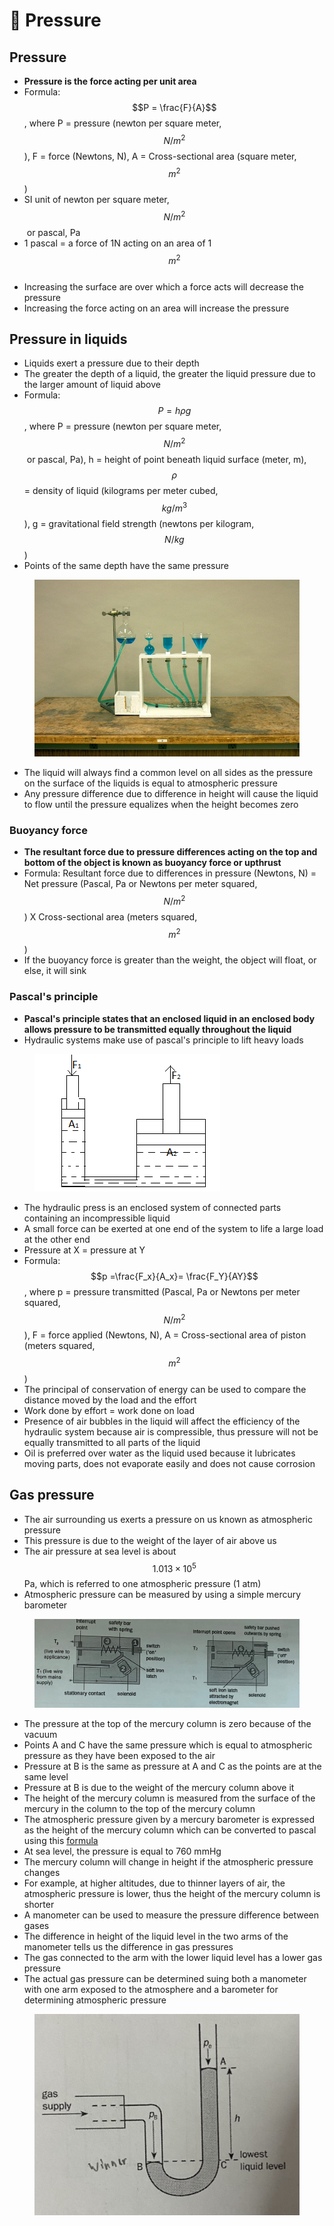 # 🌊 Pressure

## Pressure

* **Pressure is the force acting per unit area**
* Formula: $$P = \frac{F}{A}$$​, where P = pressure (newton per square meter, $$N/m^2$$​), F = force (Newtons, N), A = Cross-sectional area (square meter, $$m^2$$)
* SI unit of ​newton per square meter, $$N/m^2$$​ or pascal, Pa
* 1 pascal = a force of 1N acting on an area of 1$$m^2$$​
* Increasing the surface are over which a force acts will decrease the pressure
* Increasing the force acting on an area will increase the pressure

## Pressure in liquids

* Liquids exert a pressure due to their depth
* The greater the depth of a liquid, the greater the liquid pressure due to the larger amount of liquid above
* Formula: $$P = h\rho g$$​, where P = pressure (newton per square meter, $$N/m^2$$​ or pascal, Pa), h = height of point beneath liquid surface (meter, m), $$\rho$$​= density of liquid (kilograms per meter cubed, $$kg/m^3$$​), g = gravitational field strength (newtons per kilogram, $$N/kg$$​)
* Points of the same depth have the same pressure

<figure><img src="../.gitbook/assets/image (21).png" alt=""><figcaption></figcaption></figure>

* The liquid will always find a common level on all sides as the pressure on the surface of the liquids is equal to atmospheric pressure
* Any pressure difference due to difference in height will cause the liquid to flow until the pressure equalizes when the height becomes zero

### Buoyancy force

* **The resultant force due to pressure differences acting on the top and bottom of the object is known as buoyancy force or upthrust**
* Formula: Resultant force due to differences in pressure (Newtons, N) = Net pressure (Pascal, Pa or Newtons per meter squared, $$N/m^2$$) X Cross-sectional area (meters squared, $$m^2$$)
* If the buoyancy force is greater than the weight, the object will float, or else, it will sink

### Pascal's principle

* **Pascal's principle states that an enclosed liquid in an enclosed body allows pressure to be transmitted equally throughout the liquid**
* Hydraulic systems make use of pascal's principle to lift heavy loads

<figure><img src="../.gitbook/assets/image (31).png" alt=""><figcaption></figcaption></figure>

* The hydraulic press is an enclosed system of connected parts containing an incompressible liquid
* A small force can be exerted at one end of the system to life a large load at the other end
* Pressure at X = pressure at Y
* Formula: $$p =\frac{F_x}{A_x}= \frac{F_Y}{AY}$$​, where p = pressure transmitted (Pascal, Pa or Newtons per meter squared, $$N/m^2$$​), F = force applied (Newtons, N), A = Cross-sectional area of piston (meters squared, $$m^2$$)
* The principal of conservation of energy can be used to compare the distance moved by the load and the effort​
* Work done by effort = work done on load
* Presence of air bubbles in the liquid will affect the efficiency of the hydraulic system because air is compressible, thus pressure will not be equally transmitted to all parts of the liquid
* Oil is preferred over water as the liquid used because it lubricates moving parts, does not evaporate easily and does not cause corrosion

## Gas pressure

* The air surrounding us exerts a pressure on us known as atmospheric pressure
* This pressure is due to the weight of the layer of air above us
* The air pressure at sea level is about $$1.013\times10^5$$​Pa, which is referred to one atmospheric pressure (1 atm)
* Atmospheric pressure can be measured by using a simple mercury barometer

<figure><img src="../.gitbook/assets/image (16).png" alt=""><figcaption></figcaption></figure>

* The pressure at the top of the mercury column is zero because of the vacuum
* Points A and C have the same pressure which is equal to atmospheric pressure as they have been exposed to the air
* Pressure at B is the same as pressure at A and C as the points are at the same level
* Pressure at B is due to the weight of the mercury column above it
* The height of the mercury column is measured from the surface of the mercury in the column to the top of the mercury column&#x20;
* The atmospheric pressure given by a mercury barometer is expressed as the height of the mercury column which can be converted to pascal using this [formula](pressure.md#pressure-in-liquids)
* At sea level, the pressure is equal to 760 mmHg
* The mercury column will change in height if the atmospheric pressure changes
* For example, at higher altitudes, due to thinner layers of air, the atmospheric pressure is lower, thus the height of the mercury column is shorter
* A manometer can be used to measure the pressure difference between gases
* The difference in height of the liquid level in the two arms of the manometer tells us the difference in gas pressures
* The gas connected to the arm with the lower liquid level has a lower gas pressure
* The actual gas pressure can be determined suing both a manometer with one arm exposed to the atmosphere and a barometer for determining atmospheric pressure

<figure><img src="../.gitbook/assets/image (13).png" alt=""><figcaption></figcaption></figure>
